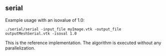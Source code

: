 ## serial ##
Example usage with an isovalue of 1.0:
```
./serial/serial -input_file myImage.vtk -output_file outputMeshSerial.vtk -isoval 1.0
```

This is the reference implementation. The algorithm is executed without
any parallelization.
